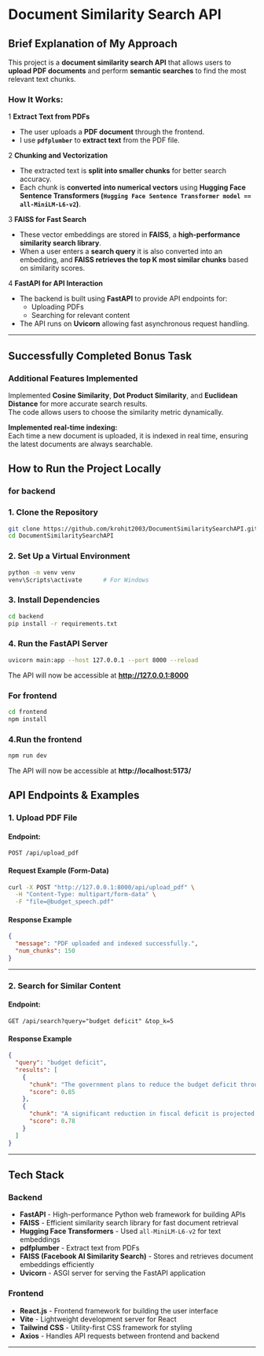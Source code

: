 # Document Similarity Search API

##  Brief Explanation of My Approach

This project is a **document similarity search API** that allows users to **upload PDF documents** and perform **semantic searches** to find the most relevant text chunks.  

###  How It Works:

1️ **Extract Text from PDFs**   
   - The user uploads a **PDF document** through the frontend.  
   - I use **`pdfplumber`** to **extract text** from the PDF file.  

2 **Chunking and Vectorization** 
   - The extracted text is **split into smaller chunks** for better search accuracy.  
   - Each chunk is **converted into numerical vectors** using **Hugging Face Sentence Transformers (`Hugging Face Sentence Transformer model == all-MiniLM-L6-v2`)**.  

3️ **FAISS for Fast Search** 
   - These vector embeddings are stored in **FAISS**, a **high-performance similarity search library**.  
   - When a user enters a **search query**  it is also converted into an embedding, and **FAISS retrieves the top K most similar chunks** based on similarity scores.  

4️ **FastAPI for API Interaction** 
   - The backend is built using **FastAPI** to provide API endpoints for:
     - Uploading PDFs  
     - Searching for relevant content  
   - The API runs on **Uvicorn**  allowing fast asynchronous request handling.  

---

## Successfully Completed Bonus Task
### Additional Features Implemented

 Implemented **Cosine Similarity**, **Dot Product Similarity**, and **Euclidean Distance** for more accurate search results.  
The code allows users to choose the similarity metric dynamically.  

**Implemented real-time indexing:**  
Each time a new document is uploaded, it is indexed in real time, ensuring the latest documents are always searchable.  



## **How to Run the Project Locally**  

### **for backend**  

### **1. Clone the Repository**  
```sh
git clone https://github.com/krohit2003/DocumentSimilaritySearchAPI.git
cd DocumentSimilaritySearchAPI

```

### **2. Set Up a Virtual Environment**
```sh
python -m venv venv
venv\Scripts\activate      # For Windows
```

### **3. Install Dependencies**  
```sh
cd backend
pip install -r requirements.txt
```

### **4. Run the FastAPI Server**  
```sh
uvicorn main:app --host 127.0.0.1 --port 8000 --reload
```

The API will now be accessible at **http://127.0.0.1:8000**  


### **For frontend**  

```sh
cd frontend
npm install
```

### **4.Run the frontend**  
```sh
npm run dev
```

The API will now be accessible at **http://localhost:5173/**  


## **API Endpoints & Examples**  

### **1. Upload PDF File**
#### **Endpoint:**  
```http
POST /api/upload_pdf
```
#### **Request Example (Form-Data)**
```sh
curl -X POST "http://127.0.0.1:8000/api/upload_pdf" \
  -H "Content-Type: multipart/form-data" \
  -F "file=@budget_speech.pdf"
```

#### **Response Example**
```json
{
  "message": "PDF uploaded and indexed successfully.",
  "num_chunks": 150
}
```

---

### **2. Search for Similar Content**
#### **Endpoint:**  
```http
GET /api/search?query="budget deficit" &top_k=5
```
#### **Response Example**
```json
{
  "query": "budget deficit",
  "results": [
    {
      "chunk": "The government plans to reduce the budget deficit through increased taxation...",
      "score": 0.85
    },
    {
      "chunk": "A significant reduction in fiscal deficit is projected over the next 5 years...",
      "score": 0.78
    }
  ]
}
```

---

##  Tech Stack
### Backend
- **FastAPI** - High-performance Python web framework for building APIs  
- **FAISS** - Efficient similarity search library for fast document retrieval  
- **Hugging Face Transformers** - Used `all-MiniLM-L6-v2` for text embeddings  
- **pdfplumber** - Extract text from PDFs  
- **FAISS (Facebook AI Similarity Search)** - Stores and retrieves document embeddings efficiently  
- **Uvicorn** - ASGI server for serving the FastAPI application  

### Frontend
- **React.js** - Frontend framework for building the user interface  
- **Vite** - Lightweight development server for React  
- **Tailwind CSS** - Utility-first CSS framework for styling  
- **Axios** - Handles API requests between frontend and backend  

---


